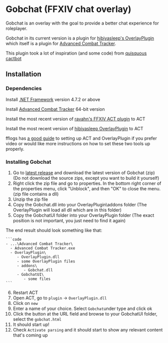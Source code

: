 # Gobchat (FFXIV chat overlay)
Gobchat is an overlay with the goal to provide a better chat experience for roleplayer.

Gobchat in its current version is a plugin for [hibiyasleep's OverlayPlugin](https://github.com/hibiyasleep/OverlayPlugin) which itself is a plugin for
[Advanced Combat Tracker](http://advancedcombattracker.com/).

This plugin took a lot of inspiration (and some code) from [quisquous cactbot](https://github.com/quisquous/cactbot)

## Installation

### Dependencies

Install [.NET Framework](https://www.microsoft.com/net/download/framework) version 4.7.2 or above

Install [Advanced Combat Tracker](http://advancedcombattracker.com/) 64-bit version

Install the most recent version of [ravahn's FFXIV ACT plugin](https://github.com/ravahn/FFXIV_ACT_Plugin/releases/latest) to ACT

Install the most recent version of [hibiyasleep OverlayPlugin](https://github.com/hibiyasleep/OverlayPlugin/releases/latest) to ACT

fflogs has [a good guide](https://www.fflogs.com/help/start/) to setting up ACT and OverlayPlugin if you prefer video or would like more instructions on how to set these two tools up properly.

### Installing Gobchat

1. Go to [latest release](https://github.com/marblegag/gobchat/releases/latest) and download the latest version of Gobchat (zip) (Do not download the source zips, except you want to build it yourself)
2. Right click the zip file and go to properties. In the bottom right corner of the properties menu, click "Unblock", and then "OK" to close the menu. (zip file contains a dll)
3. Unzip the zip file
4. Copy the Gobchat.dll into your OverlayPlugin\addons folder (The OverlayPlugin will load all dll which are in this folder)
5. Copy the GobchatUI folder into your OverlayPlugin folder (The exact position is not important, you just need to find it again)

The end result should look something like that:

    ```code
    - ...\Advanced Combat Tracker\
      - Advanced Combat Tracker.exe
      - OverlayPlugin\
         - OverlayPlugin.dll
         - some OverlayPlugin files
         - addons\
            - Gobchat.dll
         - GobchatUI\
            - some files
    ```

6. Restart ACT
7. Open ACT, go to `plugin` -> `OverlayPlugin.dll`
8. Click on `new`
9. Enter a name of your choice. Select `Gobchat`under type and click ok
10. Click the button at the URL field and browse to your GobchatUI folder, select the `gobchat.html`
11. It should start up!
12. Check `Activate parsing` and it should start to show any relevant content that's coming up